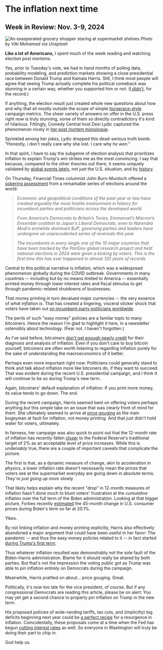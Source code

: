 # The inflation next time
## Week in Review: Nov. 3-9, 2024

![An exasperated grocery shopper staring at supermarket shelves](https://w3w.news/img/shopper-1920.jpg)
*Photo by Viki Mohamad via Unsplash*

**Like a lot of Americans,** I spent much of the week reading and watching election post mortems.

Yes, prior to Tuesday's vote, we had in hand months of polling data, probability modeling, and prediction markets showing a close presidential race between Donald Trump and Kamala Harris. Still, I think most people will  agree that seeing Trump actually complete his political comeback was stunning in a certain way, whether you supported him or not. ([I didn't](https://x.com/peteramckay/status/1847230808894886058), for the record.)

If anything, the election result just created whole new questions about how and why that sit mostly outside the scope of simple [horserace-style](https://en.wikipedia.org/wiki/Horse_race_journalism) campaign metrics. The sheer variety of answers on offer in the U.S. press right now is truly stunning, some of them so directly contradictory it's kind of hilarious. Fittingly, Comedy Central host Desi Lydic captured the phenomenon nicely in [her post mortem monologue](https://youtu.be/hPHH5trgC1w?si=Cp7DusX1XF6QNrCE&t=235).

Sprinkled among her jokes, Lydic dropped this dead-serious truth bomb: "Honestly, i don't really care why she lost. I care why *he won*."

In that spirit, I have to say the subgenre of election analysis that prioritizes inflation to explain Trump's win strikes me as the most convincing. I say that because, compared to the other theories out there, it seems uniquely validated by [global events lately](https://www.vox.com/2024-elections/383208/donald-trump-victory-kamala-harris-global-trend-incumbents), not just the U.S. situation, and by [history](https://reason.com/2022/10/13/inflation-remixed/).

On Thursday, Financial Times columnist John Burn-Murdoch offered a [sobering assessment](https://news.google.com/read/CBMicEFVX3lxTE5Oc3hOZ2ZkNFRFLXRTbXUyQ2dfaHh5WHBnODE5ZEMyY3JINnBhQ2UzZzFoTlIycTJmSDRjTWplUTBMSDZCeGtXOGpWbUljcmo3WjFjTUtpcGRFLWwxU0RtOFAyU1BfMk5tN180eF9IV0g?hl=en-US&gl=US&ceid=US%3Aen) from a remarkable series of elections around the world:

*<blockquote>Economic and geopolitical conditions of the past year or two have created arguably the most hostile environment in history for incumbent parties and politicians across the developed world.*

*From America’s Democrats to Britain’s Tories, Emmanuel’s Macron’s Ensemble coalition to Japan’s Liberal Democrats, even to Narendra Modi’s erstwhile dominant BJP, governing parties and leaders have undergone an unprecedented series of reversals this year.*

*The incumbents in every single one of the 10 major countries that have been tracked by the ParlGov global research project and held national elections in 2024 were given a kicking by voters. This is the first time this has ever happened in almost 120 years of records.*</blockquote>

Central to this political narrative is inflation, which was a widespread  phenomenon globally during the COVID outbreak. Governments in many countries -- including but by no means limited to America -- essentially printed money through lower interest rates and fiscal stimulus to get through pandemic-related shutdowns of businesses.

That money printing in turn devalued major currencies -- the very essence of *what inflation is*. That has created a lingering, visceral sticker shock that voters have taken out [on incumbent-party politicians worldwide](https://news.google.com/read/CBMikwFBVV95cUxORW1WSHZGMVFRZXg0Q3lnX2d5RDlZRGhlYWR5TDNTcjZBdDZhYzRWWk81aG8tNUh6ZllCQkhKeEZYRk5vTFhUSThKMnNDOXl2ODhaUERfU1N0ZFJBQ05zbUktQUhSNk9fUFlYZC1jT3h5LTFUclhpcWVXZmt3RWNOVHBxdlNicGFTci1YNkNDNkxpdEE?hl=en-US&gl=US&ceid=US%3Aen).

The perils of such "easy money" policies are a familar topic to many bitcoiners. Hence the reason I'm glad to highlight it here, in a newsletter ostensibly about technology. (Fear not. I haven't forgotten.)

As I've said before, bitcoiners [don't get enough nearly credit](https://github.com/peteramckay/w3wnewsletter/blob/master/2022/2022-06-19.md) for their diagnosis and analysis of inflation. Even if you don't care to buy bitcoin yourself, bitcoiners are often worth listening to regarding inflation purely for the sake of understanding the macroeconomics of it better.

Perhaps even more important right now: Politicians could generally stand to think and talk about inflation more like bitconers do, if they want to succeed. That was evident during the recent U.S. presidential campaign, and I think it will continue to be so during Trump's new term.

Again, bitcoiners' default explanation of inflation: If you print more money, its value tends to go down. The end.

During the recent campaign, Harris seemed bent on offering voters perhaps anything *but* this simple take on an issue that was clearly front of mind for them. She ultimately seemed to arrive at [price gouging](https://www.cnn.com/2024/08/16/business/harris-price-gouging-ban-inflation/index.html) as the main bogeyman at fault for inflation, not money printing. And that just didn't hold water for voters, ultimately.

In fairness, her campaign was also quick to point out that the 12-month rate of inflation has recently fallen [closer](https://www.pbs.org/newshour/politics/u-s-inflation-drops-to-lowest-point-in-3-years-at-2-4-percent-some-price-pressures-remain) to the Federal Reserve's traditional target of 2% as an acceptable level of price increases. While this is undeniably true, there are a couple of important caveats that complicate the picture.

The first is that, as a dynamic measure of change, akin to acceleration in physics, a lower inflation rate doesn't necessarily mean the prices that voters see at the supermarket everyday are going *down* in absolute terms. *They're just going up more slowly.*

That likely helps explain why the recent "drop" in 12-month measures of inflation hasn't done much to blunt voters' frustration at the *cumulative* inflation over the full term of the Biden administration. Looking at that bigger picture, Forbes recently [estimated](https://www.forbes.com/sites/dereksaul/2024/11/01/how-the-economy-really-fared-under-bidenharris-and-trump-from-jobs-to-inflation-final-update/) the 45-month change in U.S. consumer prices during Biden's term so far at 20.1%.

Yikes.

By not linking inflation and money printing explicitly, Harris also effectively abandoned a major argument that could have been useful in her favor: The pandemic -- and thus the easy money policies related to it -- in fact started [during Trump's first term](https://www.cnn.com/2020/03/27/politics/coronavirus-stimulus-house-vote/index.html).

Thus whatever inflation resulted was demonstrably not the sole fault of the Biden-Harris administration. Blame for it should really be shared by both parties. But that's not the impression the voting public got as Trump was able to pin inflation entirely on Democrats during the campaign.

Meanwhile, Harris prattled on about... price gouging. Great.

Politically, it's now too late for the vice president, of course. But if any congressional Democrats are reading this article, please be on alert: You may yet get a second chance to properly pin inflation on Trump in the new term.

His proposed policies of wide-randing tariffs, tax cuts, and (implicitly) big deficits beginning next year could be [a perfect recipe](https://time.com/7095898/donald-trump-economy-plan-2024/) for a resurgence in inflation. Coincidentally, these proposals come at a time when the Fed has begun [cutting interest rates](https://www.cnbc.com/2024/11/07/fed-rate-decision-november-2024.html) as well. So everyone in Washington will truly be doing their part to chip in.

God help us.
